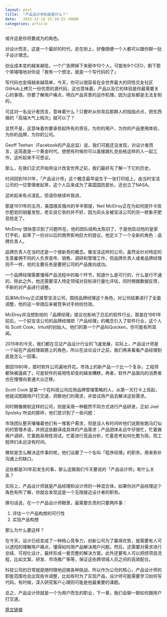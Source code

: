 ```yaml
---
layout: post
title:  "产品设计师到底是什么？"
date:   2015-12-18 15:18:15 +0800
categories: article
---
```


或许这是你将要成为的角色。

对设计而言，这是一个最好的时代，走在街上，好像随便一个人都可以跟你聊一肚子设计理念。

创业成本变的越来越低，一个广告牌掉下来砸中10个人，可能有9个CEO，剩下那个笑嘻嘻地对你说「我有一个想法，就差一个写代码的了」

写代码也变得越来越简单，今天，你可以很容易在全世界最大的同性交友社区GitHub上拷贝一份优质的源代码，这也意味着，产品以及它的体验是你最需要关心的事情，你要了解用户痛点，明白产品背景的运作机理，因为这些都是无法复制的。

可这对一名设计者而言，意味着什么？只要听从你背后那群人的指指点点，把东西做的「高端大气上档次」就可以了？

显然不是，这意味着你要承担起所有的责任，为你的用户，为你的产品使用体验，为你的品牌，为你的公司。

Geoff Teehan（Facebook的产品总监）说，我们可能还没发现，对设计者而言，这简直是一个黄金时代，想想有时候你可以直接跟扎克伯格这样的人一起工作，这听起来不可思议。

那么，在我们正式开始用设计改变世界之前，我们最好先了解一下它的历史。

时间回到1931年，「产品设计师」这个概念最早诞生于一张打印纸上，由当时宝洁公司的一位管理者起草，这个人后来成为了美国国防部长，还创立了NASA。

这听起来有点凌乱，但请你继续听我讲。

那是1931年的五月，美国俄亥俄州的辛辛那提，Neil McElroy正在为如何提升卡玫尔肥皂的销量发愁，老实说它卖的并不好，因为风头全被宝洁公司的另一款象牙肥皂抢走了。

McElroy 很快意识到了问题所在，他的团队结构太陈旧了，于是他启动他的皇家打字机，起草了一份对以后的商界影响巨大的提议，他定义了一个全新的角色：品牌负责人。

品牌负责人在当时还是一个很新奇的概念。像宝洁这样的公司，虽然会针对特定的生意雇佣不同的人负责宣传、销售、调研和管理工作，但品牌负责人或者品牌经理则不一样，他的主要任务是要把公司的产品推向成功。

一个品牌经理需要懂得产品流程中的每个环节，知道什么是可行的，什么是行不通的，除此之外，他还需要深入特定领域对目标进行量化评估，同时根据数据反馈，不断的对产品进行调整。

后来McElroy正式接管宝洁公司，围绕品牌经理这个角色，对公司结果进行了全面调整，他的这一举措后来被竞争对手纷纷仿效。

McElroy并没想到他的「品牌经理」提议也影响了日后的软件行业，那是在1981年前后，一个前宝洁公司的品牌经理把「产品经理」的概念引入了软件行业，这个人叫 Scott Cook，Intuit的创始人，他们的第一个产品叫Quicken，你可能有所耳闻。

2015年的今天，我们都在见证产品设计行业的飞速发展，实际上，产品设计师是一个站在产品经理肩膀上的角色，所以在谈论设计之前，我们再来看看产品经理到底是怎么一回事。

倒回1980年，那时软件公司遍地开花。市场上的新产品一个比一个复杂，工程师都快被逼疯了，可是软件的易用性却变的越发糟糕，再者，软件产品面向的消费者也在慢慢向普通大众迁移。

Scott Cook 是第一个在科技公司应用品牌管理策略的人，从第一天打卡上班起，他就试图跟用户打交道，洞察他们的需求，并尝试用产品去解决这些需求。

同时期像微软这样的公司，则是采用一种截然不同方式进行产品研发，正如 Joel Spolsky 所说的那样，他们意识到了一些问题：

市场团队整天嚷嚷着他们有一堆客户需求，但是没人有时间听他们说那些跑马灯似的的管理术语，并把这些翻译成具体的产品需求；产品团体永远牛仔很忙，忙着做用户调研，忙着跑易用性测试，忙着进行竞品分析，忙着思考如何化繁为简，而工程师们永远没有时间。

微软是怎么解决这件事的呢，他们设置了一个名叫「程序经理」的职务，用来弥补沟通上的缺口。

这些都是30年前发生的事，那么这跟我们今天要说的「产品设计师」有什么关系？

实际上，产品设计师就是产品经理和设计师的一种混合体。如果你对产品经理这个角色有所了解，你就会发现这是一个无限接近设计者的职务。

换句话说，在一个产品设计师眼里，最需要负责的只要两件事：

1. 评估一个产品构想的可行性
2. 实现产品构想

那么为什么要这样？

在今天，设计已经变成了一种核心竞争力，创新公司为了赢得优势，就需要有人可以透彻的理解用户痛点，懂得如何用产品解决用户问题。然后，还需要对需求进行总结、可视化设计，最终形成一套完整的解决方案。此外还要有人可以把控项目流程，比如文案、研发、市场推广等等，保证这些跨领域人员之间的高效配合。

科技公司的日常就是随时随地迎接各种挑战，所以作为公司的核心，产品设计师的职能范围也会出现些许调整，比如有时为了实现产品，设计师可能需要学习如何写代码，有时候，深入研究客户心理则可能是他最重要的课题。

总之，产品设计师就是一个为用户而生的职业，下一章，我们会聊一聊如何跟用户打交道。

[原文链接](http://dwz.cn/2neFcI)